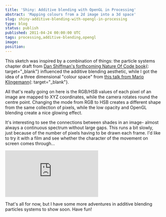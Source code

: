 ```yaml
---
title: 'Shiny: Additive blending with OpenGL in Processing'
abstract: 'Mapping colours from a 2d image into a 3d space'
slug: shiny-additive-blending-with-opengl-in-processing
type: blog
status: publish
published: 2011-04-24 00:00:00 UTC
tags: processing,additive-blending,opengl
image: 
position: 
---
```


This sketch was inspired by a combination of things: the particle
systems chapter draft from [Dan Shiffman\'s forthcoming Nature Of Code
book][1]{: target="_blank"} influenced the additive blending aesthetic,
while I got the idea of a three dimensional \"colour space\" from [this
talk from Mario Klingemann][2]{: target="_blank"}.

All that\'s really going on here is the RGB/HSB values of each pixel of
an image are mapped to XYZ coordinates, while the camera rotates round
the centre point. Changing the mode from RGB to HSB creates a different
shape from the same collection of pixels, while the low opacity and
OpenGL blending create a nice glowing effect.

It\'s interesting to see the connections between shades in an image-
almost always a continuous spectrum without large gaps. This runs a bit
slowly, just because of the number of pixels having to be drawn each
frame. I\'d like to try it with a film and see whether the character of
the movement on screen comes through...

<iframe class="ql-video" allowfullscreen="true" src="https://player.vimeo.com/video/22044285" frameborder="0"></iframe>

That\'s all for now, but I have some more adventures in additive
blending particles systems to show soon. Have fun!



[1]: http://www.kickstarter.com/projects/shiffman/the-nature-of-code-book-project
[2]: http://vimeo.com/19745266?ab

